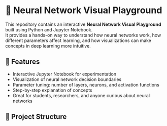 # 🧠 Neural Network Visual Playground

This repository contains an interactive **Neural Network Visual Playground** built using Python and Jupyter Notebook.  
It provides a hands-on way to understand how neural networks work, how different parameters affect learning, and how visualizations can make concepts in deep learning more intuitive.

## 🚀 Features
- Interactive Jupyter Notebook for experimentation
- Visualization of neural network decision boundaries
- Parameter tuning: number of layers, neurons, and activation functions
- Step-by-step explanation of concepts
- Great for students, researchers, and anyone curious about neural networks

## 📂 Project Structure

